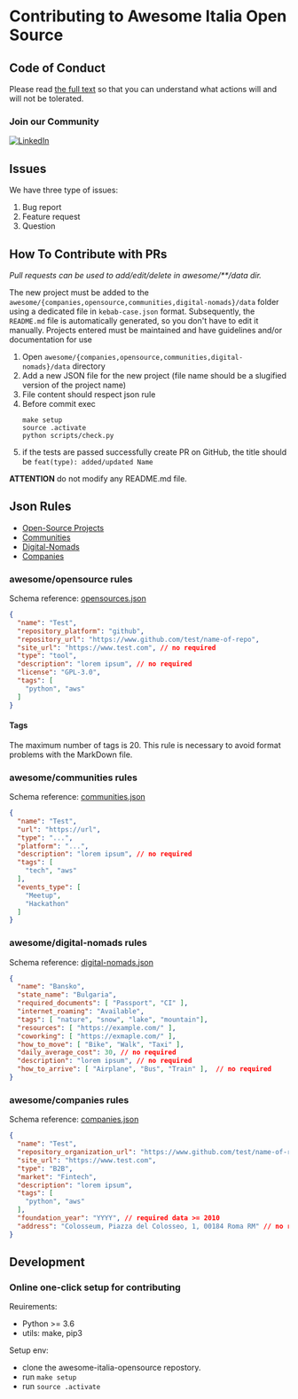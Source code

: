 # Contributing to Awesome Italia Open Source

## Code of Conduct

Please read [the full text](https://github.com/italia-opensource/awesome-italia-opensource/blob/main/CODE_OF_CONDUCT.md) so that you can understand what actions will and will not be tolerated.

### Join our Community

[![LinkedIn](https://img.shields.io/badge/Linkedin-0A66C2?style=for-the-badge&logo=linkedin&logoColor=white)](https://www.linkedin.com/company/italia-open-source)

## Issues

We have three type of issues:

1. Bug report
2. Feature request
2. Question

## How To Contribute with PRs

*Pull requests can be used to add/edit/delete in awesome/**/data dir.*

The new project must be added to the `awesome/{companies,opensource,communities,digital-nomads}/data` folder using a dedicated file in `kebab-case.json` format.
Subsequently, the `README.md` file is automatically generated, so you don't have to edit it manually.
Projects entered must be maintained and have guidelines and/or documentation for use

1. Open `awesome/{companies,opensource,communities,digital-nomads}/data` directory
2. Add a new JSON file for the new project (file name should be a slugified version of the project name)
3. File content should respect json rule
4. Before commit exec
   ```
   make setup
   source .activate
   python scripts/check.py
   ```
5. if the tests are passed successfully create PR on GitHub, the title should be `feat(type): added/updated Name`

**ATTENTION** do not modify any README.md file.

## Json Rules

- [Open-Source Projects](https://github.com/italia-opensource/awesome-italia-opensource/blob/main/CONTRIBUTING.md#awesomeopensource-rules)
- [Communities](https://github.com/italia-opensource/awesome-italia-opensource/blob/main/CONTRIBUTING.md#awesomecommunities-rules)
- [Digital-Nomads](https://github.com/italia-opensource/awesome-italia-opensource/blob/main/CONTRIBUTING.md#awesomedigital-nomads-rules)
- [Companies](https://github.com/italia-opensource/awesome-italia-opensource/blob/main/CONTRIBUTING.md#awesomecompanies-rules)

### awesome/opensource rules

Schema reference: [opensources.json](https://github.com/italia-opensource/awesome-italia-opensource/blob/main/scheme/opensources.json)

```JSON
{
  "name": "Test",
  "repository_platform": "github",
  "repository_url": "https://www.github.com/test/name-of-repo",
  "site_url": "https://www.test.com", // no required
  "type": "tool",
  "description": "lorem ipsum", // no required
  "license": "GPL-3.0",
  "tags": [
    "python", "aws"
  ]
}
```

#### Tags

The maximum number of tags is 20. This rule is necessary to avoid format problems with the MarkDown file.

### awesome/communities rules

Schema reference: [communities.json](https://github.com/italia-opensource/awesome-italia-opensource/blob/main/scheme/communities.json)

```JSON
{
  "name": "Test",
  "url": "https://url",
  "type": "...",
  "platform": "...",
  "description": "lorem ipsum", // no required
  "tags": [
    "tech", "aws"
  ],
  "events_type": [
    "Meetup",
    "Hackathon"
  ]
}
```

### awesome/digital-nomads rules

Schema reference: [digital-nomads.json](https://github.com/italia-opensource/awesome-italia-opensource/blob/main/scheme/digital-nomads.json)

```JSON
{
  "name": "Bansko",
  "state_name": "Bulgaria",
  "required_documents": [ "Passport", "CI" ],
  "internet_roaming": "Available",
  "tags": [ "nature", "snow", "lake", "mountain"],
  "resources": [ "https://example.com/" ],
  "coworking": [ "https://exmaple.com/" ],
  "how_to_move": [ "Bike", "Walk", "Taxi" ],
  "daily_average_cost": 30, // no required
  "description": "lorem ipsum", // no required
  "how_to_arrive": [ "Airplane", "Bus", "Train" ],  // no required
}
```

### awesome/companies rules

Schema reference: [companies.json](https://github.com/italia-opensource/awesome-italia-opensource/blob/main/scheme/companies.json)

```JSON
{
  "name": "Test",
  "repository_organization_url": "https://www.github.com/test/name-of-repo", // no required
  "site_url": "https://www.test.com",
  "type": "B2B",
  "market": "Fintech",
  "description": "lorem ipsum",
  "tags": [
    "python", "aws"
  ],
  "foundation_year": "YYYY", // required data >= 2010
  "address": "Colosseum, Piazza del Colosseo, 1, 00184 Roma RM" // no required
}
```

## Development

### Online one-click setup for contributing

Reuirements:

- Python >= 3.6
- utils: make, pip3

Setup env:

- clone the awesome-italia-opensource repostory.
- run `make setup`
- run `source .activate`
